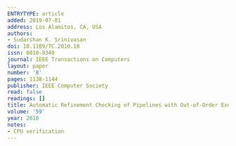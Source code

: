```yaml
---
ENTRYTYPE: article
added: 2019-07-01
address: Los Alamitos, CA, USA
authors:
- Sudarshan K. Srinivasan
doi: 10.1109/TC.2010.18
issn: 0018-9340
journal: IEEE Transactions on Computers
layout: paper
number: '8'
pages: 1138-1144
publisher: IEEE Computer Society
read: false
readings: []
title: Automatic Refinement Checking of Pipelines with Out-of-Order Execution
volume: '59'
year: 2010
notes:
- CPU verification
---
```

